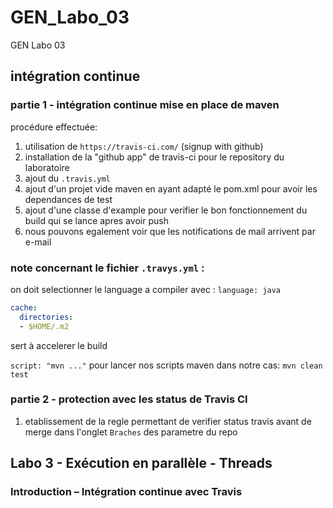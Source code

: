 # GEN_Labo_03
GEN Labo 03

## intégration continue

### partie 1 - intégration continue mise en place de maven

procédure effectuée:

1. utilisation de `https://travis-ci.com/` (signup with github)
2. installation de la "github app" de travis-ci pour le repository du laboratoire
3. ajout du `.travis.yml` 
4. ajout d'un projet vide maven en ayant adapté le pom.xml pour avoir les dependances de test
5. ajout d'une classe d'example pour verifier le bon fonctionnement du build qui se lance apres avoir push
6. nous pouvons egalement voir que les notifications de mail arrivent par e-mail


### note concernant le fichier `.travys.yml` :

on doit selectionner le language a compiler avec : `language: java`
```yml
cache:
  directories:
  - $HOME/.m2
```
sert à accelerer le build

`script: "mvn ..."` pour lancer nos scripts maven
dans notre cas: `mvn clean test`

### partie 2 - protection avec les status de Travis CI

1. etablissement de la regle permettant de verifier status travis avant de merge dans l'onglet `Braches` des parametre du repo

## Labo 3 - Exécution en parallèle - Threads

### Introduction – Intégration continue avec Travis

